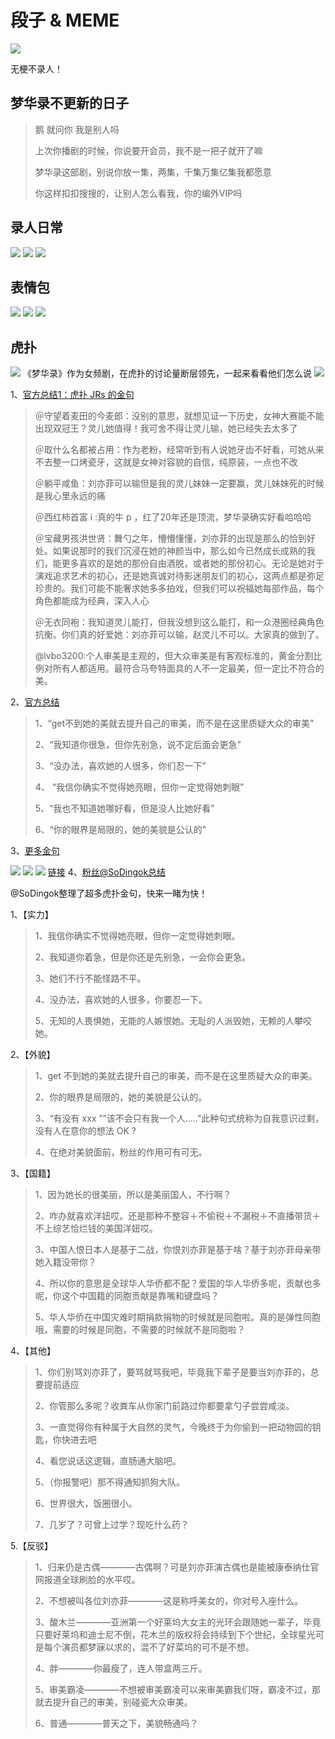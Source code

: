 # 段子 & MEME

![](/image/discuss/biao.jpg)

无梗不录人！


## 梦华录不更新的日子

> 鹅 就问你 我是别人吗
>
> 上次你播剧的时候，你说要开会员，我不是一把子就开了嘛
>
> 梦华录这部剧，别说你放一集，两集，千集万集亿集我都愿意
>
> 你这样扣扣搜搜的，让别人怎么看我，你的编外VIP吗


## 录人日常

![](/image/discuss/lr.jpg)
![](/image/lu/meme/day.jpg)
![](/image/lu/meme/day-2.jpg)

## 表情包

![](/image/lu/meme-1.jpg)
![](/image/lu/meme-4.jpg)
![](/image/lu/meme-3.jpg)


## 虎扑

![](/image/data/hupu1.jpg)
《梦华录》作为女频剧，在虎扑的讨论量断层领先，一起来看看他们怎么说
![](/image/data/hupu1.jpg)

1、[官方总结1：虎扑 JRs 的金句](https://weibo.com/2054300185/M82Cy1my1)
> ＠守望着麦田的今麦郎：没别的意思，就想见证一下历史，女神大赛能不能出现双冠王？灵儿她值得！我可舍不得让灵儿输，她已经失去太多了
> 
> ＠取什么名都被占用：作为老粉，经常听到有人说她牙齿不好看，可她从来不去整一口烤瓷牙，这就是女神对容貌的自信，纯原装，一点也不改
> 
> ＠躺平咸鱼：刘亦菲可以输但是我的灵儿妹妹一定要赢，灵儿妹妹死的时候是我心里永远的痛
> 
> ＠西红柿首富 i :真的牛 p ，红了20年还是顶流，梦华录确实好看哈哈哈
> 
> ＠宝藏男孩洪世贤：舞勺之年，懵懵懂懂，刘亦菲的出现是那么的恰到好处。如果说那时的我们沉浸在她的神颜当中，那么如今已然成长成熟的我们，能更多喜欢的是她的那份自由酒脱，或者她的那份初心。无论是她对于演戏追求艺术的初心，还是她真诚对待影迷朋友们的初心，这两点都是弥足珍贵的。我们可能不能奢求她多多拍戏，但我们可以祝福她每部作品，每个角色都能成为经典，深入人心
> 
> ＠无衣同袍：我知道灵儿能打，但我没想到这么能打，和一众港圈经典角色抗衡。你们真的好爱她：刘亦菲可以输，赵灵儿不可以。大家真的做到了。
> 
> @lvbo3200:个人审美是主观的，但大众审美是有客观标准的，黄金分割比例对所有人都适用。最符合马夸特面具的人不一定最美，但一定比不符合的美。

2、[官方总结](https://weibo.com/2054300185/M82h9AAvh)

> 1、“get不到她的美就去提升自己的审美，而不是在这里质疑大众的审美”
> 
> 2、“我知道你很急，但你先别急，说不定后面会更急”
> 
> 3、“没办法，喜欢她的人很多，你们忍一下”
> 
> 4、 “我信你确实不觉得她亮眼，但你一定觉得她刺眼”
> 
> 5、“我也不知道她哪好看，但是没人比她好看”
> 
> 6、“你的眼界是局限的，她的美貌是公认的”


3、[更多金句](https://weibo.com/2054300185/M82r2rGti)

![](/image/data/hupu2.png)
![](/image/data/hupu3.png)
![](/image/data/hupu4.png)
[链接](https://weibo.com/6992474119/Ma9kM8QrS)
4、[粉丝@SoDingok总结](https://weibo.com/5093282944/M860biIsR)

@SoDingok整理了超多虎扑金句，快来一睹为快！

1、【实力】
> 1、我信你确实不觉得她亮眼，但你一定觉得她刺眼。
> 
> 2、我知道你着急，但是你还是先别急，一会你会更急。
> 
> 3、她们不行不能怪路不平。
> 
> 4、没办法，喜欢她的人很多，你要忍一下。
> 
> 5、无知的人畏惧她，无能的人嫉恨她。无耻的人派毁她，无赖的人攀咬她。

2、【外貌】
> 1、get 不到她的美就去提升自己的审美，而不是在这里质疑大众的审美。
> 
> 2、你的眼界是局限的，她的美貌是公认的。
> 
> 3、“有没有 xxx ”“该不会只有我一个人.....”此种句式统称为自我意识过剩，没有人在意你的想法 OK ?
> 
> 4、在绝对美貌面前，粉丝的作用可有可无。

3、【国籍】
> 1、因为她长的很美丽，所以是美丽国人，不行啊？
> 
> 2、咋办就喜欢洋妞哎。还是那种不整容＋不偷税＋不漏税＋不直播带货＋不上综艺恰烂钱的美国洋妞哎。
> 
> 3、中国人恨日本人是基于二战，你恨刘亦菲是基于啥？基于刘亦菲母亲带她入籍没带你？
> 
> 4、所以你的意思是全球华人华侨都不配？爱国的华人华侨多呢，贡献也多呢，你这个中国籍的同胞贡献是靠嘴和键盘吗？
> 
> 5、华人华侨在中国灾难时期捐款捐物的时候就是同胞啦。真的是弹性同胞哦，需要的时候是同胞，不需要的时候就不是同胞啦？

4、【其他】
> 1、你们别骂刘亦菲了，要骂就骂我吧，毕竟我下辈子是要当刘亦菲的，总要提前适应
> 
> 2、你管那么多呢？收粪车从你家门前路过你都要拿勺子尝尝咸淡。
> 
> 3、一直觉得你有种属于大自然的灵气，今晚终于为你偷到一把动物园的钥匙，你快进去吧
> 
> 4、看您说话这逻辑，直肠通大脑吧。
> 
> 5、（你报警吧）那不得通知抓狗大队。
> 
> 6、世界很大，饭圈很小。
> 
> 7、几岁了？可曾上过学？现吃什么药？


5.【反驳】
> 1、归来仍是古偶————古偶啊？可是刘亦菲演古偶也是能被康泰纳仕官网报道全球刷脸的水平哎。
> 
> 2、不想被叫各位刘亦菲————这是称呼美女的，你对号入座什么。
> 
> 3、酸木兰————亚洲第一个好莱坞大女主的光环会跟随她一辈子，毕竟只要好莱坞和迪士尼不倒，花木兰的版权将会持续到下个世纪，全球星光可是每个演员都梦寐以求的，混不了好菜坞的可不是不想。
> 
> 4、胖————你最瘦了，连人带盒两三斤。
> 
> 5、审美霸凌————不想被审美霸凌可以来审美霸我们呀，霸凌不过，那就去提升自己的审美，别碰瓷大众审美。
> 
> 6、普通————普天之下，美貌畅通吗？